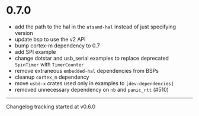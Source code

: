 # 0.7.0

- add the path to the hal in the `atsamd-hal` instead of just specifying version
- update bsp to use the v2 API
- bump cortex-m dependency to 0.7
- add SPI example
- change dotstar and usb_serial examples to replace deprecated `SpinTimer` with `TimerCounter`
- remove extraneous `embedded-hal` dependencies from BSPs
- cleanup `cortex_m` dependency
- move `usbd-x` crates used only in examples to `[dev-dependencies]`
- removed unnecessary dependency on `nb` and `panic_rtt` (#510)

---

Changelog tracking started at v0.6.0
